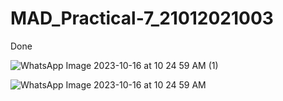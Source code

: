 # MAD_Practical-7_21012021003
Done


![WhatsApp Image 2023-10-16 at 10 24 59 AM (1)](https://github.com/Amitgoswami12/MAD_Practical-7_21012021003/assets/98880561/a6bca9ed-eef5-4230-8f07-e4092be99825)



![WhatsApp Image 2023-10-16 at 10 24 59 AM](https://github.com/Amitgoswami12/MAD_Practical-7_21012021003/assets/98880561/51f67835-04a1-4740-ad13-a8a57a27fa12)

